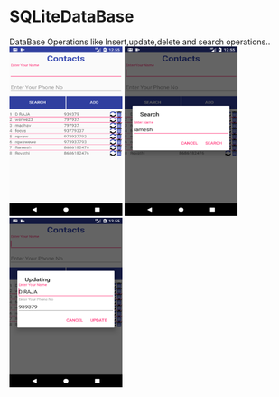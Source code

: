# SQLiteDataBase

DataBase Operations like Insert,update,delete and search operations..
<img src="https://github.com/Rameshkumarpolavarapu/SQLiteDataBase/blob/master/Screenshot1.png" alt="Color green" width="200" height="300">
<img src="https://github.com/Rameshkumarpolavarapu/SQLiteDataBase/blob/master/Screenshot2.png" alt="Color green" width="200" height="300">
<img src="https://github.com/Rameshkumarpolavarapu/SQLiteDataBase/blob/master/Screenshot3.png" alt="Color green" width="200" height="300">
